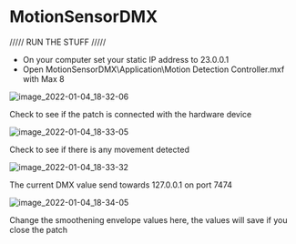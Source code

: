 # MotionSensorDMX

///// RUN THE STUFF /////
- On your computer set your static IP address to 23.0.0.1
- Open MotionSensorDMX\Application\Motion Detection Controller.mxf with Max 8


![image_2022-01-04_18-32-06](https://user-images.githubusercontent.com/8734041/148099818-c07c2e95-5a3b-4d6f-87bd-8cfa7ceb266f.png)

Check to see if the patch is connected with the hardware device


![image_2022-01-04_18-33-05](https://user-images.githubusercontent.com/8734041/148099943-5730f961-d6ff-4c3d-8881-bf7bd04d7df0.png)

Check to see if there is any movement detected 


![image_2022-01-04_18-33-32](https://user-images.githubusercontent.com/8734041/148100001-887af091-741e-4383-91f7-2781287c1a2f.png)

The current DMX value send towards 127.0.0.1 on port 7474


![image_2022-01-04_18-34-05](https://user-images.githubusercontent.com/8734041/148100071-9be3182c-1ae2-4773-b5a5-972f7b6b9569.png)

Change the smoothening envelope values here, the values will save if you close the patch
